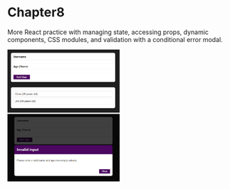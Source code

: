 # Chapter8

More React practice with managing state, accessing props, dynamic components, CSS modules, and validation with a conditional error modal.

<img src="./public/Screenshot1.png" width=50% height=50%>
<img src="./public/Screenshot2.png" width=50% height=50%>
